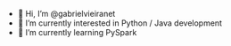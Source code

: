 - 👋 Hi, I’m @gabrielvieiranet
- 👀 I’m currently interested in Python / Java development
- 🌱 I’m currently learning PySpark
